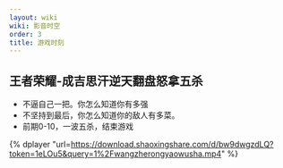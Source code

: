 ```yaml
---
layout: wiki
wiki: 影音时空
order: 3
title: 游戏时刻
---
```

## 王者荣耀-成吉思汗逆天翻盘怒拿五杀

- 不逼自己一把。你怎么知道你有多强
- 不坚持到最后，你怎么知道你的敌人有多菜。
- 前期0-10，一波五杀，结束游戏

{% dplayer "url=https://download.shaoxingshare.com/d/bw9dwgzdLQ?token=1eLOu5&query=1%2Fwangzherongyaowusha.mp4" %}




